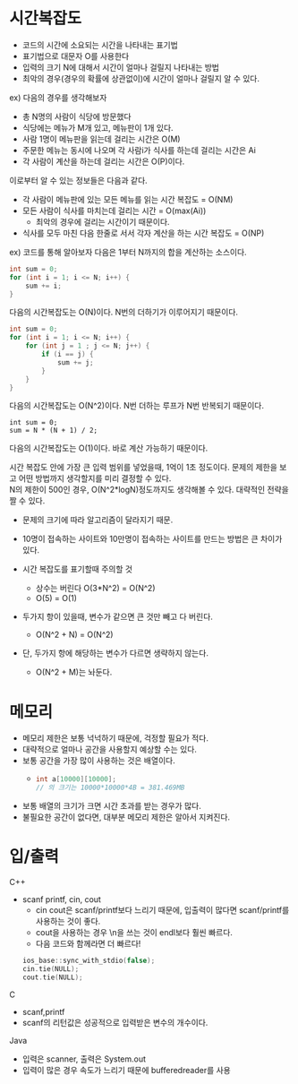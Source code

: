 시간복잡도
====
* 코드의 시간에 소요되는 시간을 나타내는 표기법
* 표기법으로 대문자 O를 사용한다
* 입력의 크기 N에 대해서 시간이 얼마나 걸릴지 나타내는 방법
* 최악의 경우(경우의 확률에 상관없이)에 시간이 얼마나 걸릴지 알 수 있다.

ex) 다음의 경우를 생각해보자
* 총 N명의 사람이 식당에 방문했다
* 식당에는 메뉴가 M개 있고, 메뉴판이 1개 있다.
* 사람 1명이 메뉴판을 읽는데 걸리는 시간은 O(M)
* 주문한 메뉴는 동시에 나오며 각 사람i가 식사를 하는데 걸리는 시간은 Ai
* 각 사람이 계산을 하는데 걸리는 시간은 O(P)이다.

이로부터 알 수 있는 정보들은 다음과 같다. 
* 각 사람이 메뉴판에 있는 모든 메뉴를 읽는 시간 복잡도 = O(NM)
* 모든 사람이 식사를 마치는데 걸리는 시간 = O(max(Ai))
  * 최악의 경우에 걸리는 시간이기 때문이다.
* 식사를 모두 마친 다음 한줄로 서서 각자 계산을 하는 시간 복잡도 = O(NP)

ex) 코드를 통해 알아보자 다음은 1부터 N까지의 합을 계산하는 소스이다.
```c
int sum = 0;
for (int i = 1; i <= N; i++) {
    sum += i;
}
```
다음의 시간복잡도는 O(N)이다. N번의 더하기가 이루어지기 때문이다.
```c
int sum = 0;
for (int i = 1; i <= N; i++) {
    for (int j = 1 ; j <= N; j++) {
        if (i == j) {
            sum += j;
        }
    }
}
```
다음의 시간복잡도는 O(N^2)이다. N번 더하는 루프가 N번 반복되기 때문이다.
```
int sum = 0;
sum = N * (N + 1) / 2;
```
다음의 시간복잡도는 O(1)이다. 바로 계산 가능하기 때문이다.

시간 복잡도 안에 가장 큰 입력 범위를 넣었을때, 1억이 1초 정도이다. 문제의 제한을 보고 어떤 방법까지 생각할지를 미리 결정할 수 있다.  
N의 제한이 500인 경우, O(N^2*logN)정도까지도 생각해볼 수 있다. 대략적인 전략을 짤 수 있다.
  * 문제의 크기에 따라 알고리즘이 달라지기 때문.
  * 10명이 접속하는 사이트와 10만명이 접속하는 사이트를 만드는 방법은 큰 차이가 있다.

* 시간 복잡도를 표기할때 주의할 것
  * 상수는 버린다 O(3*N^2) = O(N^2)
  * O(5) = O(1)
* 두가지 항이 있을때, 변수가 같으면 큰 것만 빼고 다 버린다.
  * O(N^2 + N) = O(N^2)
* 단, 두가지 항에 해당하는 변수가 다르면 생략하지 않는다.
  * O(N^2 + M)는 놔둔다.

메모리
====
* 메모리 제한은 보통 넉넉하기 때문에, 걱정할 필요가 적다.
* 대략적으로 얼마나 공간을 사용할지 예상할 수는 있다.
* 보통 공간을 가장 많이 사용하는 것은 배열이다.
  * ```c
    int a[10000][10000]; 
    // 의 크기는 10000*10000*4B = 381.469MB
    ```
* 보통 배열의 크기가 크면 시간 초과를 받는 경우가 많다.
* 불필요한 공간이 없다면, 대부분 메모리 제한은 알아서 지켜진다.

입/출력
====
C++
* scanf printf, cin, cout
  * cin cout은 scanf/printf보다 느리기 때문에, 입출력이 많다면 scanf/printf를 사용하는 것이 좋다.
  * cout을 사용하는 경우 \n을 쓰는 것이 endl보다 훨씬 빠르다.
  * 다음 코드와 함께라면 더 빠르다!
  ```c++
  ios_base::sync_with_stdio(false);
  cin.tie(NULL);
  cout.tie(NULL);
  ```
C
* scanf,printf
* scanf의 리턴값은 성공적으로 입력받은 변수의 개수이다.

Java
* 입력은 scanner, 출력은 System.out
* 입력이 많은 경우 속도가 느리기 때문에 bufferedreader를 사용
